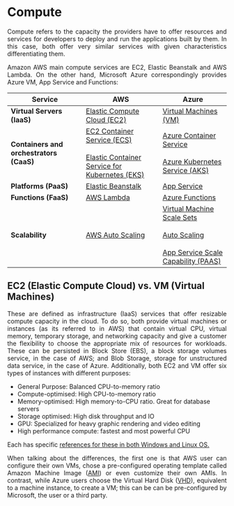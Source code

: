 # Compute


<p align="justify"> Compute refers to the capacity the providers have to offer resources and services for developers to deploy and run the applications built by them. In this case, both offer very similar services with given characteristics differentiating them. </p> 

<p align="justify"> Amazon AWS main compute services are EC2, Elastic Beanstalk and AWS Lambda. On the other hand, Microsoft Azure correspondingly provides Azure VM, App Service and Functions: </p> 

Service | AWS | Azure
--------| ----| ------
**Virtual Servers (IaaS)** | <a href= "https://aws.amazon.com/ec2/"> Elastic Compute Cloud (EC2) </a> | <a href= "https://azure.microsoft.com/en-gb/services/virtual-machines/"> Virtual Machines (VM) </a>
**Containers and orchestrators (CaaS)**|<a href= "https://aws.amazon.com/ecs/features/">EC2 Container Service (ECS)</a></br><br><a href= "https://aws.amazon.com/eks/">Elastic Container Service for Kubernetes (EKS)</a></br>|<a href="https://docs.microsoft.com/en-us/azure/container-service/">Azure Container Service</a></br><br><a href= "https://azure.microsoft.com/en-gb/services/kubernetes-service/">Azure Kubernetes Service (AKS)</a></br>
**Platforms (PaaS)**|<a href= "https://aws.amazon.com/elasticbeanstalk/">Elastic Beanstalk</a>|<a href= "https://azure.microsoft.com/en-gb/services/app-service/">App Service</a>
**Functions (FaaS)**|<a href= "https://aws.amazon.com/lambda/">AWS Lambda</a>|<a href= "https://azure.microsoft.com/en-gb/blog/introducing-azure-functions/">Azure Functions</a>
**Scalability**|<a href= "https://aws.amazon.com/autoscaling/">AWS Auto Scaling</a>|<a href= "https://azure.microsoft.com/en-gb/services/virtual-machine-scale-sets/">Virtual Machine Scale Sets</a></br><br> <a href= "https://azure.microsoft.com/en-gb/features/autoscale/">Auto Scaling</a></br><br><a href= "https://docs.microsoft.com/en-us/azure/app-service/web-sites-scale">App Service Scale Capability (PAAS)</a></br>



## EC2 (Elastic Compute Cloud) vs. VM (Virtual Machines)

<p align="justify"> These are defined as infrastructure (IaaS) services that offer resizable compute capacity in the cloud. To do so, both provide virtual machines or instances (as its referred to in AWS) that contain virtual CPU, virtual memory, temporary storage, and networking capacity and give a customer the flexibility to choose the appropriate mix of resources for workloads. These can be persisted in Block Store (EBS), a block storage volumes service,  in the case of AWS; and Blob Storage, storage for unstructured data service, in the case of Azure. Additionally, both EC2 and VM offer six types of instances with different purposes: </p> 

- General Purpose: Balanced CPU-to-memory ratio
- Compute-optimised: High CPU-to-memory ratio
- Memory-optimised: High memory-to-CPU ratio. Great for database servers
- Storage optimised: High disk throughput and IO
- GPU: Specialized for heavy graphic rendering and video editing
- High performance compute: fastest and most powerful CPU

Each has specific <a href= "https://araihan.wordpress.com/2018/08/02/amazon-ec2-and-azure-virtual-machine-instance-comparison/">references for these in both Windows and Linux OS. </a>

<p align="justify"> When talking about the differences, the first one is that AWS user can configure their own VMs, chose a pre-configured operating template called Amazon Machine Image (<a href= "https://docs.aws.amazon.com/AWSEC2/latest/UserGuide/AMIs.html">AMI</a>) or even customize their own AMIs. In contrast, while Azure users choose the Virtual Hard Disk (<a href= "https://docs.microsoft.com/en-us/azure/virtual-machines/linux/managed-disks-overview">VHD</a>), equivalent to a machine instance, to create a VM; this can be can be pre-configured by Microsoft, the user or a third party. </p> 
